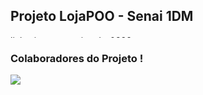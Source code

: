 ## Projeto LojaPOO - Senai 1DM

<a href="https://www.imagensanimadas.com/cat-linhas-562.htm"><img src="https://www.imagensanimadas.com/data/media/562/linha-imagem-animada-0388.gif" border="0" alt="linha-imagem-animada-0388" width="100%" height="4px" /></a>

### Colaboradores do Projeto !

<img src="./assets/images/colaborador - andre-brizido" border-radius="50px">


